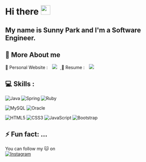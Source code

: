 # Hi there <img src="https://raw.githubusercontent.com/MartinHeinz/MartinHeinz/master/wave.gif" width="30px">

## My name is Sunny Park and I'm a Software Engineer.

## :pushpin: More About me 
:rocket: Personal Website : <a href="https://parks38.githu.io">
    <img 
        src="https://img.shields.io/badge/GitHub-100000?style=for-the-badge&logo=github&logoColor=white"
        style="height : auto; margin-left : 10px; margin-right : 10px;"/>
</a>
:rocket: Resume : 
<a href = "">
    <img 
        src="https://img.shields.io/badge/LinkedIn-0077B5?style=for-the-badge&logo=linkedin&logoColor=white"
        style="height : auto; margin-left : 10px; margin-right : 10px;"/>
</a>

## :computer: Skills :
<p float="left">
    <img alt="Java" src="https://img.shields.io/badge/java-%23ED8B00.svg?&style=for-the-badge&logo=java&logoColor=white"/>
    <img alt="Spring" src="https://img.shields.io/badge/spring%20-%236DB33F.svg?&style=for-the-badge&logo=spring&logoColor=white"/>
    <img alt="Ruby" src="https://img.shields.io/badge/ruby-%23CC342D.svg?&style=for-the-badge&logo=ruby&logoColor=white"/>

</p>

<p float="left">
    <img alt="MySQL" src="https://img.shields.io/badge/mysql-%2300f.svg?&style=for-the-badge&logo=mysql&logoColor=white"/>
    <img alt="Oracle" src ="https://img.shields.io/badge/oracle%20-%23F00000.svg?&style=for-the-badge&logo=oracle&logoColor=white" />
</p>

<p float="left">
    <img alt="HTML5" src="https://img.shields.io/badge/html5%20-%23E34F26.svg?&style=for-the-badge&logo=html5&logoColor=white"/>
    <img alt="CSS3" src="https://img.shields.io/badge/css3%20-%231572B6.svg?&style=for-the-badge&logo=css3&logoColor=white"/>
    <img alt="JavaScript" src="https://img.shields.io/badge/javascript%20-%23323330.svg?&style=for-the-badge&logo=javascript&logoColor=%23F7DF1E"/>
    <img alt="Bootstrap" src="https://img.shields.io/badge/bootstrap%20-%23563D7C.svg?&style=for-the-badge&logo=bootstrap&logoColor=white"/>
</p>



## ⚡ Fun fact: ...
You can follow my :cat: on  
<a href="https://instagram.com/roii_meow">
<img alt="Instagram" src="https://img.shields.io/badge/<Instagram>%20-%23E4405F.svg?&style=for-the-badge&logo=Instagram&logoColor=white"/>

</a>


<!--
**parks38/parks38** is a ✨ _special_ ✨ repository because its `README.md` (this file) appears on your GitHub profile.

Here are some ideas to get you started:

- 🔭 I’m currently working on ...
- 🌱 I’m currently learning ...
- 👯 I’m looking to collaborate on ...
- 🤔 I’m looking for help with ...
- 💬 Ask me about ...
- 📫 How to reach me: ...
- 😄 Pronouns: ...
- ⚡ Fun fact: ...
-->
